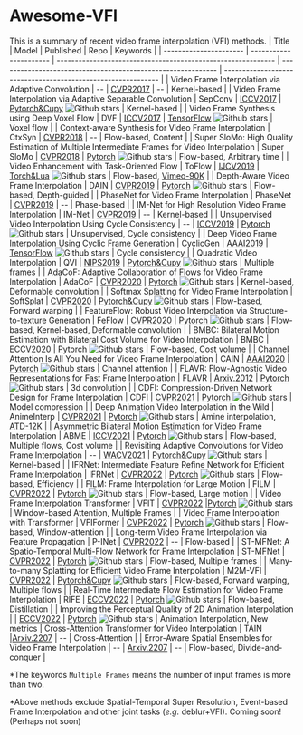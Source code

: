 # Awesome-VFI
This is a summary of recent video frame interpolation (VFI) methods.
| Title                  | Model                  | Published                                                    | Repo                                                         | Keywords                                                     |
| ---------------------- | ---------------------- | ------------------------------------------------------------ | ------------------------------------------------------------ | ------------------------------------------------------------ |
| Video Frame Interpolation via Adaptive Convolution | -- | [CVPR2017](https://arxiv.org/pdf/1703.07514.pdf) | -- | Kernel-based |
| Video Frame Interpolation via Adaptive Separable Convolution | SepConv | [ICCV2017](https://arxiv.org/pdf/1708.01692.pdf) | [Pytorch&Cupy](https://github.com/sniklaus/sepconv-slomo) ![Github stars](https://img.shields.io/github/stars/sniklaus/sepconv-slomo) | Kernel-based |
| Video Frame Synthesis using Deep Voxel Flow | DVF | [ICCV2017](https://arxiv.org/pdf/1702.02463.pdf) | [TensorFlow](https://github.com/liuziwei7/voxel-flow) ![Github stars](https://img.shields.io/github/stars/liuziwei7/voxel-flow) | Voxel flow | 
| Context-aware Synthesis for Video Frame Interpolation | CtxSyn | [CVPR2018](https://arxiv.org/pdf/1803.10967.pdf) | -- | Flow-based, Content |
| Super SloMo: High Quality Estimation of Multiple Intermediate Frames for Video Interpolation | Super SloMo | [CVPR2018](https://arxiv.org/pdf/1712.00080.pdf) | [Pytorch](https://github.com/avinashpaliwal/Super-SloMo) ![Github stars](https://img.shields.io/github/stars/avinashpaliwal/Super-SloMo) | Flow-based, Arbitrary time | 
| Video Enhancement with Task-Oriented Flow | ToFlow | [IJCV2019](https://arxiv.org/pdf/1711.09078.pdf) | [Torch&Lua](https://github.com/anchen1011/toflow) ![Github stars](https://img.shields.io/github/stars/anchen1011/toflow) | Flow-based, [Vimeo-90K](http://toflow.csail.mit.edu/) |
| Depth-Aware Video Frame Interpolation | DAIN | [CVPR2019](https://arxiv.org/pdf/1904.00830.pdf) | [Pytorch](https://github.com/baowenbo/DAIN) ![Github stars](https://img.shields.io/github/stars/baowenbo/DAIN) | Flow-based, Depth-guided | 
| PhaseNet for Video Frame Interpolation | PhaseNet | [CVPR2019](https://arxiv.org/pdf/1804.00884.pdf) | -- | Phase-based |
| IM-Net for High Resolution Video Frame Interpolation | IM-Net | [CVPR2019](https://openaccess.thecvf.com/content_CVPR_2019/papers/Peleg_IM-Net_for_High_Resolution_Video_Frame_Interpolation_CVPR_2019_paper.pdf) | -- | Kernel-based |
| Unsupervised Video Interpolation Using Cycle Consistency | -- | [ICCV2019](https://arxiv.org/pdf/1906.05928.pdf) | [Pytorch](https://github.com/NVIDIA/unsupervised-video-interpolation) ![Github stars](https://img.shields.io/github/stars/NVIDIA/unsupervised-video-interpolation) | Unsupervised, Cycle consistency |
| Deep Video Frame Interpolation Using Cyclic Frame Generation | CyclicGen | [AAAI2019](https://ojs.aaai.org/index.php/AAAI/article/view/4905/4778) | [TensorFlow](https://github.com/alex04072000/CyclicGen) ![Github stars](https://img.shields.io/github/stars/alex04072000/CyclicGen) | Cycle consistency |
| Quadratic Video Interpolation | QVI | [NIPS2019](https://arxiv.org/pdf/1911.00627.pdf) | [Pytorch&Cupy](https://github.com/xuxy09/QVI) ![Github stars](https://img.shields.io/github/stars/xuxy09/QVI)  | Multiple frames | 
| AdaCoF: Adaptive Collaboration of Flows for Video Frame Interpolation | AdaCoF | [CVPR2020](https://arxiv.org/pdf/1907.10244.pdf) | [Pytorch](https://github.com/HyeongminLEE/AdaCoF-pytorch) ![Github stars](https://img.shields.io/github/stars/HyeongminLEE/AdaCoF-pytorch) | Kernel-based, Deformable convolution | 
| Softmax Splatting for Video Frame Interpolation | SoftSplat | [CVPR2020](https://arxiv.org/pdf/2003.05534.pdf) | [Pytorch&Cupy](https://github.com/sniklaus/softmax-splatting) ![Github stars](https://img.shields.io/github/stars/sniklaus/softmax-splatting) | Flow-based, Forward warping | 
| FeatureFlow: Robust Video Interpolation via Structure-to-texture Generation | FeFlow | [CVPR2020](https://openaccess.thecvf.com/content_CVPR_2020/papers/Gui_FeatureFlow_Robust_Video_Interpolation_via_Structure-to-Texture_Generation_CVPR_2020_paper.pdf) | [Pytorch](https://github.com/CM-BF/FeatureFlow) ![Github stars](https://img.shields.io/github/stars/CM-BF/FeatureFlow) | Flow-based, Kernel-based, Deformable convolution |
| BMBC: Bilateral Motion Estimation with Bilateral Cost Volume for Video Interpolation | BMBC | [ECCV2020](https://arxiv.org/pdf/2007.12622.pdf) | [Pytorch](https://github.com/JunHeum/BMBC) ![Github stars](https://img.shields.io/github/stars/JunHeum/BMBC) | Flow-based, Cost volume | 
| Channel Attention Is All You Need for Video Frame Interpolation | CAIN | [AAAI2020](https://ojs.aaai.org/index.php/AAAI/article/download/6693/6547) | [Pytorch](https://github.com/myungsub/CAIN) ![Github stars](https://img.shields.io/github/stars/myungsub/CAIN) | Channel attention |
| FLAVR: Flow-Agnostic Video Representations for Fast Frame Interpolation | FLAVR | [Arxiv.2012](https://arxiv.org/pdf/2012.08512.pdf) | [Pytorch](https://github.com/tarun005/FLAVR) ![Github stars](https://img.shields.io/github/stars/tarun005/FLAVR) | 3d convolution |
| CDFI: Compression-Driven Network Design for Frame Interpolation | CDFI | [CVPR2021](https://arxiv.org/pdf/2103.10559.pdf) | [Pytorch](https://github.com/tding1/CDFI) ![Github stars](https://img.shields.io/github/stars/tding1/CDFI) | Model compression | 
| Deep Animation Video Interpolation in the Wild | AnimeInterp | [CVPR2021](https://arxiv.org/pdf/2104.02495.pdf) | [Pytorch](https://github.com/lisiyao21/AnimeInterp) ![Github stars](https://img.shields.io/github/stars/lisiyao21/AnimeInterp) | Amine interpolation, [ATD-12K](https://drive.google.com/file/d/1XBDuiEgdd6c0S4OXLF4QvgSn_XNPwc-g/view) |
| Asymmetric Bilateral Motion Estimation for Video Frame Interpolation | ABME | [ICCV2021](https://arxiv.org/pdf/2108.06815.pdf) | [Pytorch](https://github.com/JunHeum/ABME) ![Github stars](https://img.shields.io/github/stars/JunHeum/ABME) | Flow-based, Multiple flows, Cost volume |
| Revisiting Adaptive Convolutions for Video Frame Interpolation | -- | [WACV2021](https://arxiv.org/pdf/2011.01280.pdf) | [Pytorch&Cupy](https://github.com/sniklaus/revisiting-sepconv) ![Github stars](https://img.shields.io/github/stars/sniklaus/revisiting-sepconv) | Kernel-based |
| IFRNet: Intermediate Feature Refine Network for Efficient Frame Interpolation | IFRNet | [CVPR2022](https://arxiv.org/pdf/2205.14620.pdf) | [Pytorch](https://github.com/ltkong218/IFRNet) ![Github stars](https://img.shields.io/github/stars/ltkong218/IFRNet) | Flow-based, Efficiency |
| FILM: Frame Interpolation for Large Motion | FILM | [CVPR2022](https://arxiv.org/pdf/2202.04901.pdf) | [Pytorch](https://github.com/google-research/frame-interpolation) ![Github stars](https://img.shields.io/github/stars/google-research/frame-interpolation) | Flow-based, Large motion |
| Video Frame Interpolation Transformer | VFIT | [CVPR2022](https://arxiv.org/pdf/2111.13817.pdf) |[Pytorch](https://github.com/zhshi0816/Video-Frame-Interpolation-Transformer) ![Github stars](https://img.shields.io/github/stars/zhshi0816/Video-Frame-Interpolation-Transformer) | Window-based Attention, Multiple Frames |
| Video Frame Interpolation with Transformer | VFIFormer | [CVPR2022](https://arxiv.org/pdf/2205.07230.pdf) | [Pytorch](https://github.com/dvlab-research/VFIformer) ![Github stars](https://img.shields.io/github/stars/dvlab-research/VFIformer) | Flow-based, Window-attention | 
| Long-term Video Frame Interpolation via Feature Propagation | P-INet | [CVPR2022](https://arxiv.org/pdf/2203.15427.pdf) | -- | Flow-based | 
| ST-MFNet: A Spatio-Temporal Multi-Flow Network for Frame Interpolation | ST-MFNet | [CVPR2022](https://arxiv.org/pdf/2111.15483.pdf) | [Pytorch](https://github.com/danielism97/ST-MFNet) ![Github stars](https://img.shields.io/github/stars/danielism97/ST-MFNet) | Flow-based, Multiple frames |
| Many-to-many Splatting for Efficient Video Frame Interpolation | M2M-VFI | [CVPR2022](https://arxiv.org/pdf/2204.03513.pdf) | [Pytorch&Cupy](https://github.com/feinanshan/M2M_VFI) ![Github stars](https://img.shields.io/github/stars/feinanshan/M2M_VFI) | Flow-based, Forward warping, Multiple flows |
| Real-Time Intermediate Flow Estimation for Video Frame Interpolation | RIFE | [ECCV2022](https://arxiv.org/pdf/2011.06294.pdf) | [Pytorch](https://github.com/megvii-research/ECCV2022-RIFE) ![Github stars](https://img.shields.io/github/stars/megvii-research/ECCV2022-RIFE) | Flow-based, Distillation |
| Improving the Perceptual Quality of 2D Animation Interpolation | | [ECCV2022](https://arxiv.org/abs/2111.12792) | [Pytorch](https://github.com/ShuhongChen/eisai-anime-interpolator) ![Github stars](https://img.shields.io/github/stars/ShuhongChen/eisai-anime-interpolator) | Animation Interpolation, New metrics
| Cross-Attention Transformer for Video Interpolation | TAIN |[Arxiv.2207](https://arxiv.org/pdf/2207.04132.pdf) | -- | Cross-Attention |
| Error-Aware Spatial Ensembles for Video Frame Interpolation | -- | [Arxiv.2207](https://arxiv.org/pdf/2207.12305.pdf) | -- | Flow-based, Divide-and-conquer |



*The keywords `Multiple Frames` means the number of input frames is more than two.

*Above methods exclude Spatial-Temporal Super Resolution, Event-based Frame Interpolation and other joint tasks (*e.g.* deblur+VFI). Coming soon! (Perhaps not soon)
